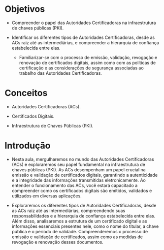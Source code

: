 # Objetivos

* Compreender o papel das Autoridades Certificadoras na infraestrutura de chaves públicas (PKI).

* Identificar os diferentes tipos de Autoridades Certificadoras, desde as ACs raiz até as intermediárias, e compreender a hierarquia de confiança estabelecida entre elas.

   - Familiarizar-se com o processo de emissão, validação, revogação e renovação de certificados digitais, assim como com as políticas de certificação e as considerações de segurança associadas ao trabalho das Autoridades Certificadoras.

# Conceitos

- Autoridades Certificadoras (ACs).

- Certificados Digitais.

- Infraestrutura de Chaves Públicas (PKI).

# Introdução

* Nesta aula, mergulharemos no mundo das Autoridades Certificadoras (ACs) e exploraremos seu papel fundamental na infraestrutura de chaves públicas (PKI). As ACs desempenham um papel crucial na emissão e validação de certificados digitais, garantindo a autenticidade e a integridade das informações transmitidas eletronicamente. Ao entender o funcionamento das ACs, você estará capacitado a compreender como os certificados digitais são emitidos, validados e utilizados em diversas aplicações.

* Exploraremos os diferentes tipos de Autoridades Certificadoras, desde as ACs raiz até as intermediárias, compreendendo suas responsabilidades e a hierarquia de confiança estabelecida entre elas. Além disso, analisaremos a estrutura de um certificado digital e as informações essenciais presentes nele, como o nome do titular, a chave pública e o período de validade. Compreenderemos o processo de emissão e validação de certificados, assim como as medidas de revogação e renovação desses documentos.